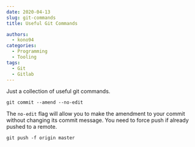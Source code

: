 ```yaml
--- 
date: 2020-04-13
slug: git-commands
title: Useful Git Commands

authors:
  - kono94 
categories:
  - Programming
  - Tooling
tags:
  - Git
  - Gitlab
---
```


Just a collection of useful git commands.

```
git commit --amend --no-edit
```

<!-- more -->

The ``no-edit`` flag will allow you to make the amendment to your commit without changing its commit message.
You need to force push if already pushed to a remote.

```
git push -f origin master
```
